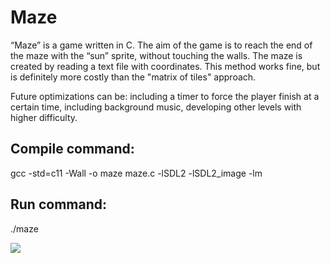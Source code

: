 # Maze
“Maze” is a game written in C. The aim of the game is to reach the end of the maze with the “sun” sprite, without touching the walls. The maze is created by reading a text file with coordinates. This method works fine, but is definitely more costly than the "matrix of tiles" approach.  

Future optimizations can be: including a timer to force the player finish at a certain time, including background music, developing other levels with higher difficulty.  

## Compile command:
gcc -std=c11 -Wall -o maze maze.c -lSDL2 -lSDL2_image -lm

## Run command:
./maze

![](https://github.com/valispartanu/Maze/blob/master/maze.jpg?raw=true)
